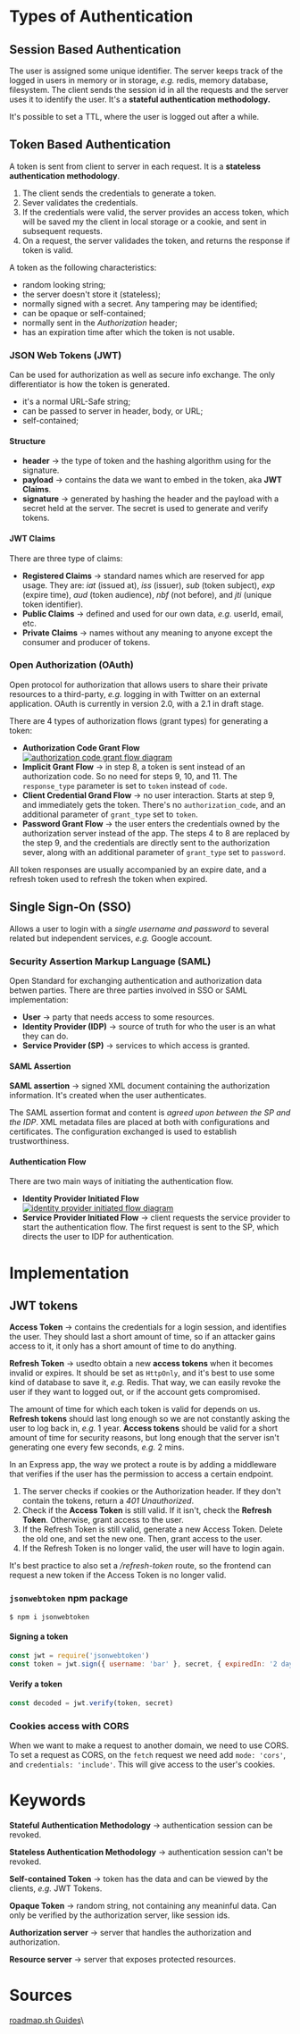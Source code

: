# Types of Authentication
## Session Based Authentication
The user is assigned some unique identifier. The server keeps track of the logged in users in memory or in storage, *e.g.* redis, memory database, filesystem. The client sends the session id in all the requests and the server uses it to identify the user. It's a **stateful authentication methodology.**

It's possible to set a TTL, where the user is logged out after a while.

## Token Based Authentication
A token is sent from client to server in each request. It is a **stateless authentication methodology**.
1. The client sends the credentials to generate a token.
2. Sever validates the credentials.
3. If the credentials were valid, the server provides an access token, which will be saved my the client in local storage or a cookie, and sent in subsequent requests.
4. On a request, the server validades the token, and returns the response if token is valid.

A token as the following characteristics:
- random looking string;
- the server doesn't store it (stateless);
- normally signed with a secret. Any tampering may be identified;
- can be opaque or self-contained;
- normally sent in the *Authorization* header;
- has an expiration time after which the token is not usable.

### JSON Web Tokens (JWT)
Can be used for authorization as well as secure info exchange. The only differentiator is how the token is generated.
- it's a normal URL-Safe string;
- can be passed to server in header, body, or URL;
- self-contained;

#### Structure
- __header__ → the type of token and the hashing algorithm using for the signature.
- __payload__ → contains the data we want to embed in the token, aka **JWT Claims**.
- __signature__ → generated by hashing the header and the payload with a secret held at the server. The secret is used to generate and verify tokens.

#### JWT Claims
There are three type of claims:
- __Registered Claims__ → standard names which are reserved for app usage. They are: *iat* (issued at), *iss* (issuer), *sub* (token subject), *exp* (expire time), *aud* (token audience), *nbf* (not before), and *jti* (unique token identifier).
- __Public Claims__ → defined and used for our own data, *e.g.* userId, email, etc.
- __Private Claims__ → names without any meaning to anyone except the consumer and producer of tokens.

### Open Authorization (OAuth)
Open protocol for authorization that allows users to share their private resources to a third-party, *e.g.* logging in with Twitter on an external application. OAuth is currently in version 2.0, with a 2.1 in draft stage.

There are 4 types of authorization flows (grant types) for generating a token:
- __Authorization Code Grant Flow__
[![authorization code grant flow diagram](../_assets/bce_sa_authorizatoncode.png)](https://roadmap.sh/guides/oauth "Roadmap.sh O-Auth Guide")
- __Implicit Grant Flow__ → in step 8, a token is sent instead of an authorization code. So no need for steps 9, 10, and 11. The `response_type` parameter is set to `token` instead of `code`.
- __Client Credential Grand Flow__ → no user interaction. Starts at step 9, and immediately gets the token. There's no `authorization_code`, and an additional parameter of `grant_type` set to `token`.
- __Password Grant Flow__ → the user enters the credentials owned by the authorization server instead of the app. The steps 4 to 8 are replaced by the step 9, and the credentials are directly sent to the authorization sever, along with an additional parameter of `grant_type` set to `password`.

All token responses are usually accompanied by an expire date, and a refresh token used to refresh the token when expired.

## Single Sign-On (SSO)
Allows a user to login with a *single username and password* to several related but independent services, *e.g.* Google account.

### Security Assertion Markup Language (SAML)
Open Standard for exchanging authentication and authorization data betwen parties. There are three parties involved in SSO or SAML implementation:
- __User__ → party that needs access to some resources.
- __Identity Provider (IDP)__ → source of truth for who the user is an what they can do.
- __Service Provider (SP)__ → services to which access is granted.

#### SAML Assertion
__SAML assertion__ → signed XML document containing the authorization information. It's created when the user authenticates.

The SAML assertion format and content is *agreed upon between the SP and the IDP*. XML metadata files are placed at both with configurations and certificates. The configuration exchanged is used to establish trustworthiness.

#### Authentication Flow
There are two main ways of initiating the authentication flow.
- __Identity Provider Initiated Flow__
[![identity provider initiated flow diagram](../_assets/bce_sa_saml-idp.png)](https://roadmap.sh/guides/sso "Roadmap.sh SSO Guide")
- __Service Provider Initiated Flow__ → client requests the service provider to start the authentication flow. The first request is sent to the SP, which directs the user to IDP for authentication.

# Implementation
## JWT tokens
__Access Token__ → contains the credentials for a login session, and identifies the user. They should last a short amount of time, so if an attacker gains access to it, it only has a short amount of time to do anything.

__Refresh Token__ → usedto obtain a new **access tokens** when it becomes invalid or expires. It should be set as `HttpOnly`, and it's best to use some kind of database to save it, *e.g.* Redis. That way, we can easily revoke the user if they want to logged out, or if the account gets compromised.

The amount of time for which each token is valid for depends on us. **Refresh tokens** should last long enough so we are not constantly asking the user to log back in, *e.g.* 1 year. **Access tokens** should be valid for a short amount of time for security reasons, but long enough that the server isn't generating one every few seconds, *e.g.* 2 mins.

In an Express app, the way we protect a route is by adding a middleware that verifies if the user has the permission to access a certain endpoint.
1. The server checks if cookies or the Authorization header. If they don't contain the tokens, return a *401 Unauthorized*.
2. Check if the **Access Token** is still valid. If it isn't, check the **Refresh Token**. Otherwise, grant access to the user.
3. If the Refresh Token is still valid, generate a new Access Token. Delete the old one, and set the new one. Then, grant access to the user.
4. If the Refresh Token is no longer valid, the user will have to login again.

It's best practice to also set a */refresh-token* route, so the frontend can request a new token if the Access Token is no longer valid.

### `jsonwebtoken` npm package
```
$ npm i jsonwebtoken
```

#### Signing a token
```javascript
const jwt = require('jsonwebtoken')
const token = jwt.sign({ username: 'bar' }, secret, { expiredIn: '2 days' })
```

#### Verify a token
```javascript
const decoded = jwt.verify(token, secret)
```

### Cookies access with CORS
When we want to make a request to another domain, we need to use CORS. To set a request as CORS, on the `fetch` request we need add `mode: 'cors'`, and `credentials: 'include'`. This will give access to the user's cookies.

# Keywords
__Stateful Authentication Methodology__ → authentication session can be revoked.

__Stateless Authentication Methodology__ → authentication session can't be revoked.

__Self-contained Token__ → token has the data and can be viewed by the clients, *e.g.* JWT Tokens.

__Opaque Token__ → random string, not containing any meaninful data. Can only be verified by the authorization server, like session ids.

__Authorization server__ → server that handles the authorization and authorization.

__Resource server__ → server that exposes protected resources.

# Sources
[roadmap.sh Guides](https://twitter.com/kamranahmedse/)\
